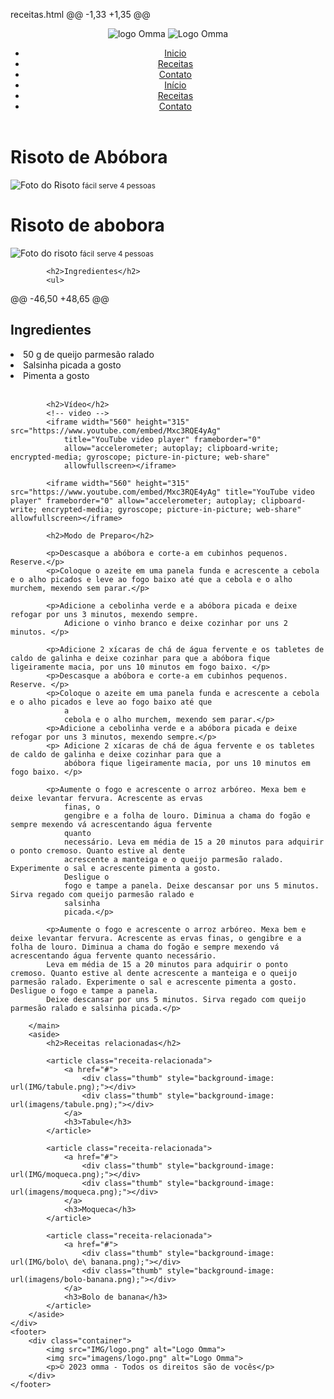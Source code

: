 receitas.html
@@ -1,33 +1,35 @@
<!DOCTYPE html>
<html lang="pt-br">

<head>
    <meta charset="UTF-8">
    <meta http-equiv="X-UA-Compatible" content="IE=edge">
    <meta name="viewport" content="width=device-width, initial-scale=1.0">
    <link rel="stylesheet" href="css/estilo.css">
    <title>Omma - Receitas com afeto</title>
    <link rel="stylesheet" href="CSS/estilo.css">
</head>

<body>
    <header>
        <div class="logo">
            <img src="IMG/logo.png" alt="logo Omma">
            <img src="imagens/logo.png" alt="Logo Omma">
        </div>
        <div class="menu">
            <nav>
                <ul>
                    <li><a href="index.html">Inicio</a></li>
                    <li><a href="listas-receitas.html">Receitas</a></li>
                    <li><a href="contato.html">Contato</a></li>
                    <li> <a href="index.html">Início</a> </li>
                    <li> <a href="lista-receitas.html">Receitas</a> </li>
                    <li> <a href="contato.html">Contato</a> </li>
                </ul>
            </nav>
        </div>
    </header>
    <div class="container-receita-interna">
        <main>
            <h1>Risoto de Abóbora</h1>
            <img src="IMG/risoto.png" alt="Foto do Risoto">
            <small class="tag"> fácil </small> 
            <small class="tag"> serve 4 pessoas </small>     
            <h1>Risoto de abobora</h1>
            <img src="imagens/risoto.png" alt="Foto do risoto">
            <small class="tag">fácil</small>
            <small class="tag">serve 4 pessoas</small>

            <h2>Ingredientes</h2>
            <ul>
@@ -46,50 +48,65 @@ <h2>Ingredientes</h2>
                <li>50 g de queijo parmesão ralado</li>
                <li>Salsinha picada a gosto</li>
                <li>Pimenta a gosto</li>
            </ul>   
            </ul>

            <h2>Vídeo</h2>
            <!-- video -->
            <iframe width="560" height="315" src="https://www.youtube.com/embed/Mxc3RQE4yAg"
                title="YouTube video player" frameborder="0"
                allow="accelerometer; autoplay; clipboard-write; encrypted-media; gyroscope; picture-in-picture; web-share"
                allowfullscreen></iframe>

            <iframe width="560" height="315" src="https://www.youtube.com/embed/Mxc3RQE4yAg" title="YouTube video player" frameborder="0" allow="accelerometer; autoplay; clipboard-write; encrypted-media; gyroscope; picture-in-picture; web-share" allowfullscreen></iframe>

            <h2>Modo de Preparo</h2>

            <p>Descasque a abóbora e corte-a em cubinhos pequenos. Reserve.</p>
            <p>Coloque o azeite em uma panela funda e acrescente a cebola e o alho picados e leve ao fogo baixo até que a cebola e o alho murchem, mexendo sem parar.</p>     

            <p>Adicione a cebolinha verde e a abóbora picada e deixe refogar por uns 3 minutos, mexendo sempre. 
                Adicione o vinho branco e deixe cozinhar por uns 2 minutos. </p>

            <p>Adicione 2 xícaras de chá de água fervente e os tabletes de caldo de galinha e deixe cozinhar para que a abóbora fique ligeiramente macia, por uns 10 minutos em fogo baixo. </p>
            <p>Descasque a abóbora e corte-a em cubinhos pequenos. Reserve. </p>
            <p>Coloque o azeite em uma panela funda e acrescente a cebola e o alho picados e leve ao fogo baixo até que
                a
                cebola e o alho murchem, mexendo sem parar.</p>
            <p>Adicione a cebolinha verde e a abóbora picada e deixe refogar por uns 3 minutos, mexendo sempre.</p>
            <p> Adicione 2 xícaras de chá de água fervente e os tabletes de caldo de galinha e deixe cozinhar para que a
                abóbora fique ligeiramente macia, por uns 10 minutos em fogo baixo. </p>

            <p>Aumente o fogo e acrescente o arroz arbóreo. Mexa bem e deixe levantar fervura. Acrescente as ervas
                finas, o
                gengibre e a folha de louro. Diminua a chama do fogão e sempre mexendo vá acrescentando água fervente
                quanto
                necessário. Leva em média de 15 a 20 minutos para adquirir o ponto cremoso. Quanto estive al dente
                acrescente a manteiga e o queijo parmesão ralado. Experimente o sal e acrescente pimenta a gosto.
                Desligue o
                fogo e tampe a panela. Deixe descansar por uns 5 minutos. Sirva regado com queijo parmesão ralado e
                salsinha
                picada.</p>

            <p>Aumente o fogo e acrescente o arroz arbóreo. Mexa bem e deixe levantar fervura. Acrescente as ervas finas, o gengibre e a folha de louro. Diminua a chama do fogão e sempre mexendo vá acrescentando água fervente quanto necessário. 
            Leva em média de 15 a 20 minutos para adquirir o ponto cremoso. Quanto estive al dente acrescente a manteiga e o queijo parmesão ralado. Experimente o sal e acrescente pimenta a gosto. Desligue o fogo e tampe a panela. 
            Deixe descansar por uns 5 minutos. Sirva regado com queijo parmesão ralado e salsinha picada.</p>

        </main>
        <aside>
            <h2>Receitas relacionadas</h2>

            <article class="receita-relacionada">
                <a href="#">
                    <div class="thumb" style="background-image: url(IMG/tabule.png);"></div>
                    <div class="thumb" style="background-image: url(imagens/tabule.png);"></div>
                </a>
                <h3>Tabule</h3>
            </article>

            <article class="receita-relacionada">
                <a href="#">
                    <div class="thumb" style="background-image: url(IMG/moqueca.png);"></div>
                    <div class="thumb" style="background-image: url(imagens/moqueca.png);"></div>
                </a>
                <h3>Moqueca</h3>
            </article>

            <article class="receita-relacionada">
                <a href="#">
                    <div class="thumb" style="background-image: url(IMG/bolo\ de\ banana.png);"></div>
                    <div class="thumb" style="background-image: url(imagens/bolo-banana.png);"></div>
                </a>
                <h3>Bolo de banana</h3>
            </article>
        </aside>
    </div>
    <footer>
        <div class="container">
            <img src="IMG/logo.png" alt="Logo Omma">
            <img src="imagens/logo.png" alt="Logo Omma">
            <p>© 2023 omma - Todos os direitos são de vocês</p>
        </div>
    </footer>
